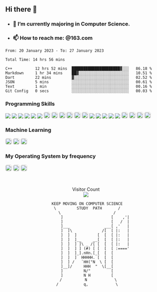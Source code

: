 ## Hi there 👋       
- ### 🌱 I’m currently majoring in Computer Science.  
- ### 📫 How to reach me: @163.com     
  
<!--
**Guo-lab/Guo-lab** is a ✨ _special_ ✨ repository because its `README.md` (this file) appears on your GitHub profile.

Template: https://github.com/anuraghazra/github-readme-stats
![Top Langs](https://github-readme-stats.vercel.app/api/top-langs/?username=gsq&hide=javascript,html,python,Typescript,CSS&langs_count=8)
![Guo-lab’s github stats](https://github-readme-stats.vercel.app/api?username=Guo-lab)

Template: https://yushi95.medium.com/how-to-create-a-beautiful-readme-for-your-github-profile-36957caa711c#:~:text=In%20order%20to%20show%20the%20content%20in%20your,you%20with%20the%20option%20to%20edit%20the%20file.

Template: https://dev.to/envoy_/150-badges-for-github-pnk
![9](https://img.shields.io/badge/React-20232A?style=for-the-badge&logo=react&logoColor=61DAFB)

Template: https://github.com/Ileriayo/markdown-badges

Template: https://github.com/sagar-viradiya/sagar-viradiya/edit/master/README.md

Template: https://github.com/athul/waka-readme

Template: https://github.com/natemoo-re/natemoo-re/blob/master/spotify-setup-guide.md


Here are some ideas to get you started:

- 🔭 I’m currently working on ...
- 🌱 I’m currently learning ...
- 👯 I’m looking to collaborate on ...
- 🤔 I’m looking for help with ...
- 💬 Ask me about ...
- 📫 How to reach me: ...
- 😄 Pronouns: ...
- ⚡ Fun fact: ...
-->


<!--START_SECTION:waka-->

```text
From: 20 January 2023 - To: 27 January 2023

Total Time: 14 hrs 56 mins

C++          12 hrs 52 mins  █████████████████████▓░░░   86.18 %
Markdown     1 hr 34 mins    ██▓░░░░░░░░░░░░░░░░░░░░░░   10.51 %
Dart         22 mins         ▓░░░░░░░░░░░░░░░░░░░░░░░░   02.52 %
JSON         5 mins          ░░░░░░░░░░░░░░░░░░░░░░░░░   00.61 %
Text         1 min           ░░░░░░░░░░░░░░░░░░░░░░░░░   00.16 %
Git Config   0 secs          ░░░░░░░░░░░░░░░░░░░░░░░░░   00.03 %
```

<!--END_SECTION:waka-->
<pr><pr>

### Programming Skills  <pr>

  ![](https://img.shields.io/badge/Code-JavaScript-informational?style=flat&logo=JavaScript&color=F7DF1E)
  ![](https://img.shields.io/badge/Code-HTML5-informational?style=flat&logo=HTML5&color=E34F26)
  ![](https://img.shields.io/badge/Code-PostgreSQL-informational?style=flat&logo=PostgreSQL&color=336791)
  ![](https://img.shields.io/badge/Code-SQLite-informational?style=flat&logo=SQLite&color=003B57)
  ![](https://img.shields.io/badge/Code-Rust-informational?style=flat&logo=rust&color=DDA0DD)
  ![](https://img.shields.io/badge/Code-MATLAB-informational?style=flat&color=F7AF1E)
  <img src="https://img.shields.io/badge/C%23-239120?style=for-the-badge&logo=c-sharp&logoColor=white" alt="C#" title="C#" style="height:20px; border-radius: 0.3125em;"  />
  <img src="https://img.shields.io/badge/python-3670A0?style=for-the-badge&logo=python&logoColor=ffdd54" style="height:20px; border-radius: 0.3125em;"  />
  <img src="https://img.shields.io/badge/Go-00ADD8?style=for-the-badge&logo=go&logoColor=white" alt="GO" title="Golang" style="height:20px; border-radius: 0.3125em;"  />
  <img src="https://img.shields.io/badge/C%2B%2B-00599C?style=for-the-badge&logo=c%2B%2B&logoColor=white" alt="C++" title="C++" style="height:20px; border-radius: 0.3125em;"  />
  <img src="https://img.shields.io/badge/shell_script-%23121011.svg?style=for-the-badge&logo=gnu-bash&logoColor=white" alt="MD" title="markdown" style="height:20px; border-radius: 0.3125em;"  /> 
  <img src="https://img.shields.io/badge/Markdown-000000?style=for-the-badge&logo=markdown&logoColor=white" alt="MD" title="markdown" style="height:20px; border-radius: 0.3125em;"  /> ![](https://img.shields.io/badge/Code-React-informational?style=flat&logo=react&color=61DAFB)
  ![](https://img.shields.io/badge/Tools-Flask-informational?style=flat&logo=flask&color=00008B) 
  ![](https://img.shields.io/badge/Tools-NPM-informational?style=flat&logo=NPM&color=CB3837)
  ![](https://img.shields.io/badge/Tools-Git-informational?style=flat&logo=Git&color=F05032)
  ![](https://img.shields.io/badge/Tools-GitHub-informational?style=flat&logo=GitHub&color=181717)
  <img src="https://img.shields.io/badge/apache-%23D42029.svg?style=for-the-badge&logo=apache&logoColor=white" style="height:20px; border-radius: 0.3125em;"  />
  <img src="https://img.shields.io/badge/MongoDB-4EA94B?style=for-the-badge&logo=mongodb&logoColor=white" alt="Mongo" title="Mongo" style="height:20px; border-radius: 0.3125em;"  /> 
  <img src="https://img.shields.io/badge/Microsoft-666666?style=for-the-badge&logo=microsoft&logoColor=white" alt="Microsoft" title="Microsoft" style="height:20px; border-radius: 0.3125em;"  /> 
  <img src="https://img.shields.io/badge/Notion-%23000000.svg?style=for-the-badge&logo=notion&logoColor=white" alt="Microsoft" title="Microsoft" style="height:20px; border-radius: 0.3125em;"  />

<pr><pr>


### Machine Learning
  <img src="https://img.shields.io/badge/numpy-%23013243.svg?style=for-the-badge&logo=numpy&logoColor=white" style="height:20px; border-radius: 0.3125em;"  /> <img src="https://img.shields.io/badge/TensorFlow-%23FF6F00.svg?style=for-the-badge&logo=TensorFlow&logoColor=white" style="height:20px; border-radius: 0.3125em;"  /> <img src="https://img.shields.io/badge/PyTorch-%23EE4C2C.svg?style=for-the-badge&logo=PyTorch&logoColor=white" style="height:20px; border-radius: 0.3125em;"  />


<pr><pr>

### My Operating System by frequency <pr>
  <img src="https://img.shields.io/badge/mac%20os-000000?style=for-the-badge&logo=macos&logoColor=F0F0F0" style="height:20px; border-radius: 0.3125em;"  /> <img src="https://img.shields.io/badge/Ubuntu-E95420?style=for-the-badge&logo=ubuntu&logoColor=white" style="height:20px; border-radius: 0.3125em;"  /> <img src="https://img.shields.io/badge/Windows-0078D6?style=for-the-badge&logo=windows&logoColor=white" style="height:20px; border-radius: 0.3125em;"  />





<br>
<p align="center"> 
  Visitor Count<br>
  <img src="https://profile-counter.glitch.me/Guo-lab/count.svg" />
</p>
<pr>

<div align="center">

     KEEP MOVING ON COMPUTER SCIENCE
     \         STUDY  PATH       /
     \                       /
            ]                     [    ,'|
            ]                     [   /  |
            ]___               ___[ ,'   |
            ]  ]\             /[  [ |:   |
            ]  ]  ]         [  [  [ |:   |
            ]  ]  ]__     __[  [  [ |:   |
            ]  ]  ] ]\ _ /[ [  [  [ |:   |
            ]  ]  ] ] (#) [ [  [  [ :===='
     ]  ]  ]_].nHn.[_[  [  [
     ]  ]  ]  HHHHH. [  [  [
     ]  ] /   `HH("N  \ [  [
     ]__]/     HHH  "  \[__[
     ]         N/"         [
     ]         N H         [
      /          N            \
     /           q,            \
</div>
<br>

<!--div>
<iframe frameborder="no" volume="0.1" border="0" marginwidth="0" marginheight="0" width=298 height=52 src="https://music.163.com/outchain/player?type=2&id=32337953&auto=0&height=32&"></iframe>
</div-->